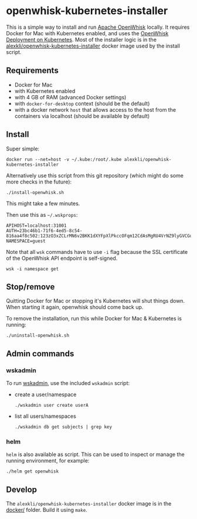 openwhisk-kubernetes-installer
==============================

This is a simple way to install and run [Apache OpenWhisk](https://openwhisk.apache.org) locally. It requires Docker for Mac with Kubernetes enabled, and uses the [OpenWhisk Deployment on Kubernetes](https://github.com/apache/incubator-openwhisk-deploy-kube). Most of the installer logic is in the [alexkli/openwhisk-kubernetes-installer](https://hub.docker.com/r/alexkli/openwhisk-kubernetes-installer) docker image used by the install script.

## Requirements

* Docker for Mac
* with Kubernetes enabled
* with 4 GB of RAM (advanced Docker settings)
* with `docker-for-desktop` context (should be the default)
* with a docker network `host` that allows access to the host from the containers via localhost (should be available by default)

## Install

Super simple:

```
docker run --net=host -v ~/.kube:/root/.kube alexkli/openwhisk-kubernetes-installer
```

Alternatively use this script from this git repository (which might do some more checks in the future):

```
./install-openwhisk.sh
```

This might take a few minutes.

Then use this as `~/.wskprops`:

```
APIHOST=localhost:31001
AUTH=23bc46b1-71f6-4ed5-8c54-816aa4f8c502:123zO3xZCLrMN6v2BKK1dXYFpXlPkccOFqm12CdAsMgRU4VrNZ9lyGVCGuMDGIwP
NAMESPACE=guest
```

Note that all `wsk` commands have to use `-i` flag because the SSL certificate of the OpenWhisk API endpoint is self-signed.

```
wsk -i namespace get
```

## Stop/remove

Quitting Docker for Mac or stopping it's Kubernetes will shut things down. When starting it again, openwhisk should come back up.

To remove the installation, run this while Docker for Mac & Kubernetes is running:

```
./uninstall-openwhisk.sh
```

## Admin commands

### wskadmin

To run [wskadmin](https://github.com/apache/incubator-openwhisk/tree/master/tools/admin), use the included `wskadmin` script:

* create a user/namespace

    ```
    ./wskadmin user create userA
    ```

* list all users/namespaces

    ```
    ./wskadmin db get subjects | grep key
    ```

### helm

`helm` is also available as script. This can be used to inspect or manage the running environment, for example:

```
./helm get openwhisk
```

## Develop

The `alexkli/openwhisk-kubernetes-installer` docker image is in the [docker/](docker/) folder. Build it using `make`.
